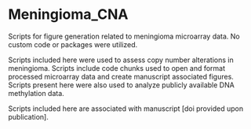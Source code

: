 # Meningioma_CNA
Scripts for figure generation related to meningioma microarray data. No custom code or packages were utilized.

Scripts included here were used to assess copy number alterations in meningioma. Scripts include code chunks used to open and format processed microarray data
and create manuscript associated figures. Scripts present here were also used to analyze publicly available DNA methylation data.

Scripts included here are associated with manuscript [doi provided upon publication].
